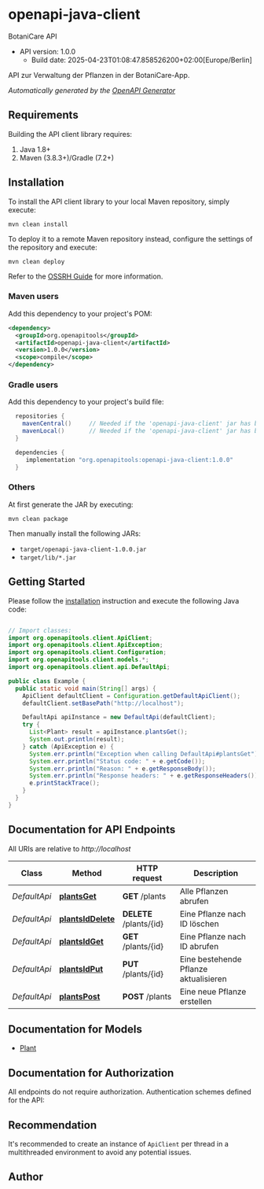 # openapi-java-client

BotaniCare API
- API version: 1.0.0
  - Build date: 2025-04-23T01:08:47.858526200+02:00[Europe/Berlin]

API zur Verwaltung der Pflanzen in der BotaniCare-App.


*Automatically generated by the [OpenAPI Generator](https://openapi-generator.tech)*


## Requirements

Building the API client library requires:
1. Java 1.8+
2. Maven (3.8.3+)/Gradle (7.2+)

## Installation

To install the API client library to your local Maven repository, simply execute:

```shell
mvn clean install
```

To deploy it to a remote Maven repository instead, configure the settings of the repository and execute:

```shell
mvn clean deploy
```

Refer to the [OSSRH Guide](http://central.sonatype.org/pages/ossrh-guide.html) for more information.

### Maven users

Add this dependency to your project's POM:

```xml
<dependency>
  <groupId>org.openapitools</groupId>
  <artifactId>openapi-java-client</artifactId>
  <version>1.0.0</version>
  <scope>compile</scope>
</dependency>
```

### Gradle users

Add this dependency to your project's build file:

```groovy
  repositories {
    mavenCentral()     // Needed if the 'openapi-java-client' jar has been published to maven central.
    mavenLocal()       // Needed if the 'openapi-java-client' jar has been published to the local maven repo.
  }

  dependencies {
     implementation "org.openapitools:openapi-java-client:1.0.0"
  }
```

### Others

At first generate the JAR by executing:

```shell
mvn clean package
```

Then manually install the following JARs:

* `target/openapi-java-client-1.0.0.jar`
* `target/lib/*.jar`

## Getting Started

Please follow the [installation](#installation) instruction and execute the following Java code:

```java

// Import classes:
import org.openapitools.client.ApiClient;
import org.openapitools.client.ApiException;
import org.openapitools.client.Configuration;
import org.openapitools.client.models.*;
import org.openapitools.client.api.DefaultApi;

public class Example {
  public static void main(String[] args) {
    ApiClient defaultClient = Configuration.getDefaultApiClient();
    defaultClient.setBasePath("http://localhost");

    DefaultApi apiInstance = new DefaultApi(defaultClient);
    try {
      List<Plant> result = apiInstance.plantsGet();
      System.out.println(result);
    } catch (ApiException e) {
      System.err.println("Exception when calling DefaultApi#plantsGet");
      System.err.println("Status code: " + e.getCode());
      System.err.println("Reason: " + e.getResponseBody());
      System.err.println("Response headers: " + e.getResponseHeaders());
      e.printStackTrace();
    }
  }
}

```

## Documentation for API Endpoints

All URIs are relative to *http://localhost*

Class | Method | HTTP request | Description
------------ | ------------- | ------------- | -------------
*DefaultApi* | [**plantsGet**](docs/DefaultApi.md#plantsGet) | **GET** /plants | Alle Pflanzen abrufen
*DefaultApi* | [**plantsIdDelete**](docs/DefaultApi.md#plantsIdDelete) | **DELETE** /plants/{id} | Eine Pflanze nach ID löschen
*DefaultApi* | [**plantsIdGet**](docs/DefaultApi.md#plantsIdGet) | **GET** /plants/{id} | Eine Pflanze nach ID abrufen
*DefaultApi* | [**plantsIdPut**](docs/DefaultApi.md#plantsIdPut) | **PUT** /plants/{id} | Eine bestehende Pflanze aktualisieren
*DefaultApi* | [**plantsPost**](docs/DefaultApi.md#plantsPost) | **POST** /plants | Eine neue Pflanze erstellen


## Documentation for Models

 - [Plant](docs/Plant.md)


## Documentation for Authorization

All endpoints do not require authorization.
Authentication schemes defined for the API:

## Recommendation

It's recommended to create an instance of `ApiClient` per thread in a multithreaded environment to avoid any potential issues.

## Author



